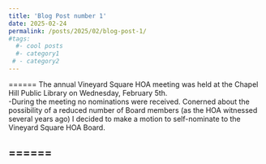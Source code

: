 ```yaml
---
title: 'Blog Post number 1'
date: 2025-02-24
permalink: /posts/2025/02/blog-post-1/
#tags:
  #- cool posts
  #- category1
 # - category2
---
```



======
The annual Vineyard Square HOA meeting was held at the Chapel Hill Public Library on Wednesday, February 5th.  
-During the meeting no nominations were received.  Conerned about the possibility of a reduced number of Board members (as the HOA witnessed several years ago) I decided to make a motion to self-nominate to the Vineyard Square HOA Board. 


======
------
